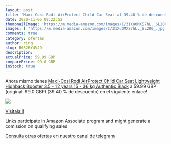 ```yaml
---
layout: post
title: 'Maxi-Cosi Rodi AirProtect Child Car Seat al 39.40 % de descuento'
date: 2020-11-05 09:22:52
thumbnailImage: 'https://m.media-amazon.com/images/I/31XuOMXS7hL._SL200_.jpg'
images: [ 'https://m.media-amazon.com/images/I/31XuOMXS7hL._SL200_.jpg' ]
comments: true
category: ofertas
author: ring
slug: B0826Y4VJD
description:
actualPrice: 59.99 GBP
comparePrice: 99.0 GBP
inStock: true
---
```


Ahora mismo tienes [Maxi-Cosi Rodi AirProtect Child Car Seat  Lightweight Highback Booster  3.5 - 12 years  15 - 36 kg  Authentic Black](https://www.amazon.co.uk/dp/B0826Y4VJD/?tag=tolees0a-21) a 59.99 GBP (original: 99.0 GBP) (39.40 %  de descuento) en el siguiente enlace!

[![](https://m.media-amazon.com/images/I/31XuOMXS7hL._SL200_.jpg)](https://www.amazon.co.uk/dp/B0826Y4VJD/?tag=tolees0a-21)

[Visítala!!!](https://www.amazon.co.uk/dp/B0826Y4VJD/?tag=tolees0a-21)

Links participate in Amazon Associate program and might generate a comission on qualifying sales

[Consulta otras ofertas en nuestro canal de telegram](https://t.me/s/ofertas25)
